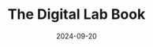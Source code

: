 ---
title: "The Digital Lab Book"
collection: software
permalink: /software/dlb
excerpt: "<a href='https://git.geomar.de/digital-lab-book/digital-lab-book'>https://git.geomar.de/digital-lab-book/digital-lab-book</a><br>A Provenance Visualization and Management Tool for Immersive and Collaborative Visual Analytics. The DLB is a web-application companion to <a href='https://git.geomar.de/arena/unreal-development/virtualfieldwork'>Unreal Engine Virtual Fieldwork application</a>"
date: 2024-09-20
url: 'https://git.geomar.de/digital-lab-book/digital-lab-book'
---